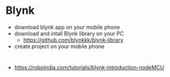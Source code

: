 # Blynk
* download blynk app on your mobile phone
* download and intall Blynk library on your PC
  - https://github.com/blynkkk/blynk-library
* create project on your mobile phone


#
* https://roboindia.com/tutorials/blynk-introduction-nodeMCU
